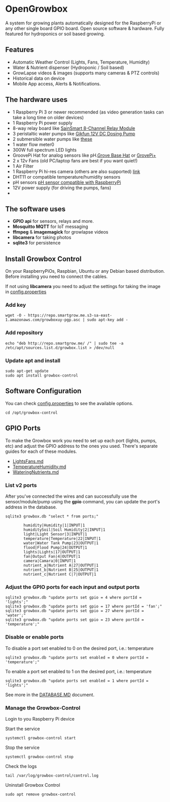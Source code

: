 # OpenGrowbox

A system for growing plants automatically designed for the RaspberryPi or any other single board GPIO board. 
Open source software & hardware. Fully featured for hydroponics or soil based growing. 

## Features 
  - Automatic Weather Control (Lights, Fans, Temperature, Humidity)
  - Water & Nutrient dispenser (Hydroponic / Soil based) 
  - GrowLapse videos & images (supports many cameras & PTZ controls)
  - Historical data on device
  - Mobile App access, Alerts & Notifications. 

## The hardware uses

- 1 Raspberry Pi 3 or newer recommended (as video generation tasks can take a long time on older devices)
- 1 Raspberry Pi power supply 
- 8-way relay board like [SainSmart 8-Channel Relay Module](https://www.amazon.com/SainSmart-101-70-102-8-Channel-Relay-Module/dp/B0057OC5WK?crid=2C7CDYYSRJW8L&dib=eyJ2IjoiMSJ9.EAAKDjgBlp-AIf1F74eRyrWenEMcGzuL6lRWJVMKiaFdFniLR3YxYG76k5VYHBrJJ5fj_iHCDWL_QjhJTM6PJAJh1KUv4ibVyBTWdiye41SBJUogUWN9YMB6GQtuIAhDu-6niZ6jbsbEWmpur47lTGsVgr2mo7qGewc1ijukJbYHSIfbenKiSuNpMFYwHbagIrjc7wqqgMaggmITgJmHS6Knp8S4RPnDh36ZTlBalVs.BXp_RavIcTswm7ZbinKG_AOP6BWcjY5DLyZdl_vlHys&dib_tag=se&keywords=sainsmart%2Brelay&qid=1759924002&sprefix=sainsmart%2Brelay%2Caps%2C237&sr=8-6&th=1)
- 3 peristaltic water pumps like [Gikfun 12V DC Dosing Pump](https://www.amazon.com/Gikfun-Peristaltic-Connector-Aquarium-Analytic/dp/B01IUVHB8E?crid=K12Q1MJEL29A&dib=eyJ2IjoiMSJ9.qNvtwo1ELAubDspB-glLnZPQbijIcumjmbakj9rHIA-b7ehCiKNT6UVZ-WOD6pOtps0hBuhvuw4tIPzAbISN2uwqypHVr1gkbuy47a7JFLv-HuRG1EMqQy457UHUrUHwhgTa2GG2moMyZQIi2prOSQnL6JafOjC3NMcLGYFOSow9is0YAhTOWpqXkVsdSw4WT3FQMBLBJQ05HNj0jSewVbZOc8Hq-gR9s5akZIwruag.J1IhxbNaggeEmvOqqmINHUJ0HdpVXSi5T1lHk1JJLXU&dib_tag=se&keywords=peristaltic+pump+12v&qid=1759924158&sprefix=peristal%2Caps%2C344&sr=8-5)
- 2 submersible water pumps like [these](https://www.amazon.com/s?k=submersible+water+pump+12v&crid=1BTZJSA8R9R6B&sprefix=submersible+water+pump+1%2Caps%2C627&ref=nb_sb_noss_2)
- 1 water flow meter0
- 300W full spectrum LED lights
- GroovePi Hat for analog sensors like pH.[Grove Base Hat](https://wiki.seeedstudio.com/Grove_Base_Hat_for_Raspberry_Pi/) or [GrovePi+](https://wiki.seeedstudio.com/GrovePi_Plus/) 
- 2 x 12v Fans (old PC/laptop fans are best if you want quiet!)
- 1 Air Filter
- 1 Raspberry Pi hi-res camera (others are also supported) [link](https://www.raspberrypi.com/products/raspberry-pi-high-quality-camera/)
- DHT11 or compatible temperature/humidity sensors
- pH sensors [pH sensor compatible with RaspberryPi](https://www.amazon.com/Analog-Professional-Compatible-Arduino-Raspberry/dp/B08DRFDSLX?crid=2OOOGH93IXFA5&dib=eyJ2IjoiMSJ9.McdyVtDjQk3t1ehC8iJoz7oa_j7cPaWnCCdLE9de5gg-hvK1KZZkfz2UD5cQfXgWsI9BPq67nre-sLshwz9NHUxtU_o39MBFxhH8niqfYWJYCbJknRJ9vXUXgmR0LrAQP0FVYrf6_D2sVmalb_OrYkuIvvuC1egF74I75VBDd6Yli1E_hVng-T0V87KJbu_iBGh64842lzmqAKbG2pMouqgNs2_EXYFpWTuMFcGZWZc.AYwZ0tPFo7X140PIEvwaorRCXoQfPkhX6AkHHWDcNhw&dib_tag=se&keywords=hi+quality+ph+sensor+raspberry+pi&qid=1759925106&sprefix=hi+quality+ph+sensor+raspberry+pi%2Caps%2C233&sr=8-1)
- 12V power supply (for driving the pumps, fans)
- 

## The software uses

- **GPIO api** for sensors, relays and more.
- **Mosquitto MQTT** for IoT messaging 
- **ffmpeg** & **imagemagick** for growlapse videos
- **libcamera** for taking photos
- **sqlite3** for persistence

## Install Growbox Control 

On your RaspberryPiOs, Raspbian, Ubuntu or any Debian based distribution.
Before installing you need to connect the cables.


If not using **libcamera** you need to adjust the settings for taking the image
in [config.properties](./config.properties)

### Add key

    wget -O - https://repo.smartgrow.me.s3-sa-east-1.amazonaws.com/growboxuy-pgp.asc | sudo apt-key add -

### Add repository

    echo "deb http://repo.smartgrow.me/ /" | sudo tee -a /etc/apt/sources.list.d/growbox.list > /dev/null

### Update apt and install

    sudo apt-get update
    sudo apt install growbox-control


## Software Configuration

You can check [config.properties](extras/growbox2_test_to_remove/config.properties) to see the available options. 
    
    cd /opt/growbox-control
    

## GPIO Ports

To make the Growbox work you need to set up each port (lights, pumps, etc) and adjust the GPIO address to the ones you used. 
There's separate guides for each of these modules.


- [LightsFans.md](./extras/docs/public/LightsFans.md)
- [TemperatureHumidity.md](./extras/docs/public/TemperatureHumidity.md)
- [WateringNutrients.md](./extras/docs/public/WateringNutrients.md)

    
### List v2 ports
After you've connected the wires and can successfully use the sensor/module/pump using the **gpio** command, you can update the port's address in the database.

    sqlite3 growbox.db "select * from ports;"

            humidity|Humidity|1|INPUT|1
            humiditySoil|Soil Humidity|2|INPUT|1
            light|Light Sensor|3|INPUT|1
            temperature|Temperature|22|INPUT|1
            water|Water Tank Pump|23|OUTPUT|1
            flood|Flood Pump|24|OUTPUT|1
            lights|Lights|17|OUTPUT|1
            fan|Output Fan|4|OUTPUT|1
            camera|Camara|0|INPUT|1
            nutrient_a|Nutrient A|27|OUTPUT|1
            nutrient_b|Nutrient B|25|OUTPUT|1
            nutrient_c|Nutrient C|7|OUTPUT|1


### Adjust the GPIO ports for each input and output ports 

    sqlite3 growbox.db "update ports set gpio = 4 where portId = 'lights';"
    sqlite3 growbox.db "update ports set gpio = 17 where portId = 'fan';"
    sqlite3 growbox.db "update ports set gpio = 27 where portId = 'water';"
    sqlite3 growbox.db "update ports set gpio = 23 where portId = 'temperature';"

### Disable or enable ports

To disable a port set enabled to 0 on the desired port, i.e.: temperature
    
    sqlite3 growbox.db "update ports set enabled = 0 where portId = 'temperature';"

To enable a port set enabled to 1 on the desired port, i.e.: temperature

    sqlite3 growbox.db "update ports set enabled = 1 where portId = 'lights';"


See more in the [DATABASE.MD](./extras/docs/DATABASE.MD) document.


### Manage the Growbox-Control

Login to you Raspberry Pi device 

Start the service

    systemctl growbox-control start
    
Stop the service

    systemctl growbox-control stop

Check the logs

    tail /var/log/growbox-control/control.log


Uninstall Growbox Control

    sudo apt remove growbox-control
